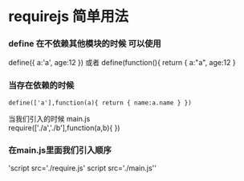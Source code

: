 # requirejs 简单用法

### define 在不依赖其他模块的时候 可以使用
  define({
      a:'a',
      age:12
    })
    或者
    define(function(){
     return {
       a:"a",
       age:12
     }

### 当存在依赖的时候
`define(['a'],function(a){
     return {
       name:a.name
     }
  })`


当我们引入的时候
     main.js<br/>
    require(['./a','./b'],function(a,b){    })

### 在main.js里面我们引入顺序
'script src='./require.js'
script src='./main.js''

